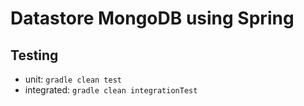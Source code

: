 # Datastore MongoDB using Spring

## Testing

- unit: `gradle clean test`
- integrated: `gradle clean integrationTest`
 